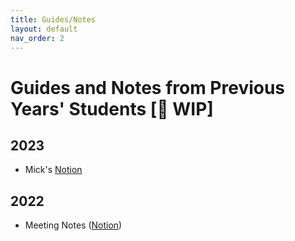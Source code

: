 ```yaml
---
title: Guides/Notes
layout: default
nav_order: 2
---
```

# Guides and Notes from Previous Years' Students [🚧 WIP]
## 2023
- Mick's [Notion](https://chanwutk.notion.site/707c66e43d69466cb6278a03c4c5cd35?v=79670d056e05474bb1fe2eb524bba645&pvs=4)

## 2022
- Meeting Notes ([Notion](https://chanwutk.notion.site/2022-HCI-Prelim-Study-Group-2476bc1e8a6b4413b1d69d4fb498a953?pvs=4))
